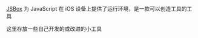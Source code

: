 [JSBox](https://github.com/cyanzhong/xteko) 为 JavaScript 在 iOS 设备上提供了运行环境，是一款可以创造工具的工具

这里存放一些自己开发的或改进的小工具